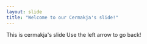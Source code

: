 ```yaml
---
layout: slide
title: "Welcome to our Cermakja's slide!"
---
```

This is cermakja's slide
Use the left arrow to go back!
